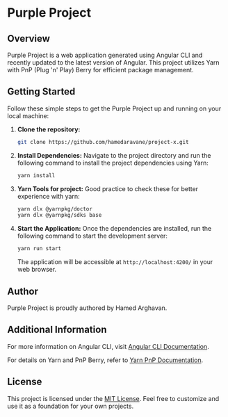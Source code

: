 # Purple Project

## Overview

Purple Project is a web application generated using Angular CLI and recently updated to the latest version of Angular. This project utilizes Yarn with PnP (Plug 'n' Play) Berry for efficient package management.

## Getting Started

Follow these simple steps to get the Purple Project up and running on your local machine:

1. **Clone the repository:**
   ```bash
   git clone https://github.com/hamedaravane/project-x.git
   ```

2. **Install Dependencies:**
   Navigate to the project directory and run the following command to install the project dependencies using Yarn:
   ```bash
   yarn install
   ```

3. **Yarn Tools for project:**
   Good practice to check these for better experience with yarn:
   ```bash
   yarn dlx @yarnpkg/doctor
   yarn dlx @yarnpkg/sdks base
   ```

4. **Start the Application:**
   Once the dependencies are installed, run the following command to start the development server:
   ```bash
   yarn run start
   ```

   The application will be accessible at `http://localhost:4200/` in your web browser.

## Author

Purple Project is proudly authored by Hamed Arghavan.

## Additional Information

For more information on Angular CLI, visit [Angular CLI Documentation](https://angular.io/cli).

For details on Yarn and PnP Berry, refer to [Yarn PnP Documentation](https://yarnpkg.com/features/pnp).

## License

This project is licensed under the [MIT License](LICENSE). Feel free to customize and use it as a foundation for your own projects.
